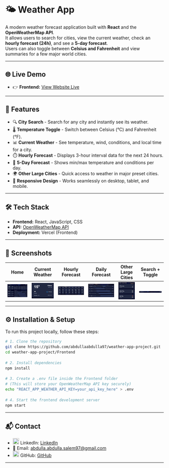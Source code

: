 # 🌤️ Weather App

A modern weather forecast application built with **React** and the **OpenWeatherMap API**.  
It allows users to search for cities, view the current weather, check an **hourly forecast (24h)**, and see a **5-day forecast**.  
Users can also toggle between **Celsius and Fahrenheit** and view summaries for a few major world cities.

---

## 🌐 Live Demo
- 👉 **Frontend:** [View Website Live](https://weather-app-project-gamma-rosy.vercel.app/)

---

## 🚀 Features
- 🔍 **City Search** - Search for any city and instantly see its weather.
- 🌡️ **Temperature Toggle** - Switch between Celsius (°C) and Fahrenheit (°F).
- 📊 **Current Weather** - See temperature, wind, conditions, and local time for a city.
- ⏱️ **Hourly Forecast** - Displays 3-hour interval data for the next 24 hours.
- 📅 **5-Day Forecast** - Shows min/max temperature and conditions per day.
- 🌍 **Other Large Cities** - Quick access to weather in major preset cities.
- 📱 **Responsive Design** - Works seamlessly on desktop, tablet, and mobile.

---

## 🛠️ Tech Stack
- **Frontend:** React, JavaScript, CSS  
- **API:** [OpenWeatherMap API](https://openweathermap.org/)
- **Deployment:** Vercel (Frontend)

---

## 📸 Screenshots

| Home | Current Weather | Hourly Forecast | Daily Forecast | Other Large Cities | Search + Toggle|
|---|---|---|---|---|---|
| ![Home screenshot](Frontend/public/screenshots/Home.png) | ![Current Weather screenshot](Frontend/public/screenshots/Current-Weather.png) | ![Hourly Forecast screenshot](Frontend/public/screenshots/Hourly-Forecast.png) | ![Daily Forecast screenshot](Frontend/public/screenshots/Daily-Forecast.png) | ![Other Large Cities screenshot](Frontend/public/screenshots/Other-Large-Cities.png) | ![Search + Toggle screenshot](Frontend/public/screenshots/Search-Toggle.png) |

---

## ⚙️ Installation & Setup

To run this project locally, follow these steps:

```bash
# 1. Clone the repository
git clone https://github.com/abdullaabdulla97/weather-app-project.git
cd weather-app-project/Frontend

# 2. Install dependencies
npm install

# 3. Create a .env file inside the Frontend folder
# (This will store your OpenWeatherMap API key securely)
echo "REACT_APP_WEATHER_API_KEY=your_api_key_here" > .env

# 4. Start the frontend development server
npm start
```
---

## 📬 Contact
- <img src="https://img.icons8.com/ios-glyphs/32/linkedin.png" height="20" width="20"/> LinkedIn: [LinkedIn](https://www.linkedin.com/in/abdulla-abdulla-350a0937b/)  
- 📧 Email: abdulla.abdulla.salem97@gmail.com  
- <img src="https://img.icons8.com/ios-glyphs/32/github.png" height="20" width="20"/> GitHub: [GitHub](https://github.com/abdullaabdulla97)

---
